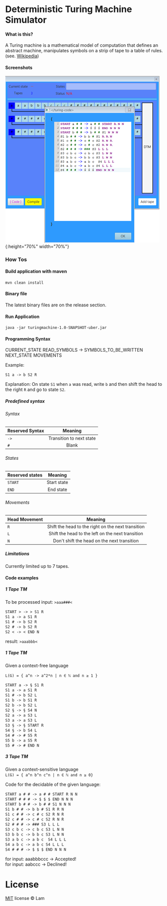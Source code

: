 Deterministic Turing Machine Simulator
=========

#### What is this?

A Turing machine is a mathematical model of computation that defines an abstract machine, 
manipulates symbols on a strip of tape to a table of rules. 
(see. [Wikipedia](https://en.wikipedia.org/wiki/Turing_machine))


#### Screenshots

![Screenshot](screenshot.png){:height="70%" width="70%"}

### How Tos

#### Build application with maven

```console
mvn clean install
```

#### Binary file

The latest binary files are on the release section.

#### Run Application

```console
java -jar turingmachine-1.0-SNAPSHOT-uber.jar
```

#### Programming Syntax

CURRENT_STATE READ_SYMBOLS -> SYMBOLS_TO_BE_WRITTEN NEXT_STATE MOVEMENTS  

Example:

```code
S1 a -> b S2 R
```
Explanation: On state `S1` when `a` was read, write `b` and then shift the head to the right `R` and go to state `S2`.

##### Predefined syntax

###### Syntax

| Reserved Syntax   | Meaning                                       |
| ----------------- |:---------------------------------------------:|
| `->`              | Transition to next state                      |
| `#`               | Blank                                         |

###### States

| Reserved states   | Meaning                                       |
| ----------------- |:---------------------------------------------:|
| `START`           | Start state                                   |
| `END`             | End state                                     |

###### Movements

| Head Movement     | Meaning                                            |
| ----------------- |:--------------------------------------------------:|
| `R`               | Shift the head to the right on the next transition |
| `L`               | Shift the head to the left on the next transition  |
| `N`               | Don't shift the head on the next transition        |

##### Limitations

Currently limited up to 7 tapes.

#### Code examples 

##### 1 Tape TM

To be processed input: `>aaa###<`

```console
START > -> > S1 R
S1 a -> a S1 R
S1 # -> b S2 R
S2 # -> b S2 R
S2 < -> < END N
```

result: `>aaabbb<`

##### 1 Tape TM

Given a context-free language  

`L(G) = { a^n -> a^2*n | n ∈ ℕ and n ≥ 1 }`  

```console
START a -> § S1 R
S1 a -> a S1 R
S1 # -> b S2 L
S1 b -> b S1 R
S2 b -> b S2 L
S2 § -> § S4 N
S2 a -> a S3 L
S3 a -> a S3 L
S3 § -> § START R
S4 § -> b S4 L
S4 # -> # S5 R
S5 b -> a S5 R
S5 # -> # END N 
```

##### 3 Tape TM

Given a context-sensitive language  
`L(G) = { a^n b^n c^n | n ∈ ℕ and n ≥ 0}`

Code for the decidable of the given language:

```console
START a # # -> a # # START R N N
START # # # -> $ $ $ END N N N
START b # # -> b # # S1 N N N
S1 b # # -> b b # S1 R R N
S1 c # # -> c # c S2 R N R
S2 c # # -> c # c S2 R N R
S2 # # # -> ### S3 L L L
S3 c b c -> c b c S3 L N N
S3 b b c -> b b c S3 L N N
S3 a b c -> a b c  S4 L L L
S4 a b c -> a b c S4 L L L
S4 # # # -> $ $ $ END N N N
```

for input: aaabbbccc -> Accepted!<br>
for input: aabccc -> Declined!  

License
=======

[MIT](http://en.wikipedia.org/wiki/MIT_License) license © Lam

